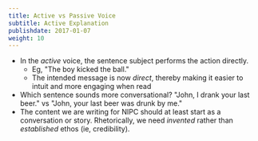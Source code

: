 ```yaml
---
title: Active vs Passive Voice
subtitle: Active Explanation
publishdate: 2017-01-07
weight: 10
---
```


* In the *active* voice, the sentence subject performs the action directly.
    * Eg, "The boy kicked the ball."
    * The intended message is now *direct*, thereby making it easier to intuit and more engaging when read
* Which sentence sounds more conversational? "John, I drank your last beer." vs "John, your last beer was drunk by me."
* The content we are writing for NIPC should at least start as a conversation or story. Rhetorically, we need *invented* rather than *established* ethos (ie, credibility).

